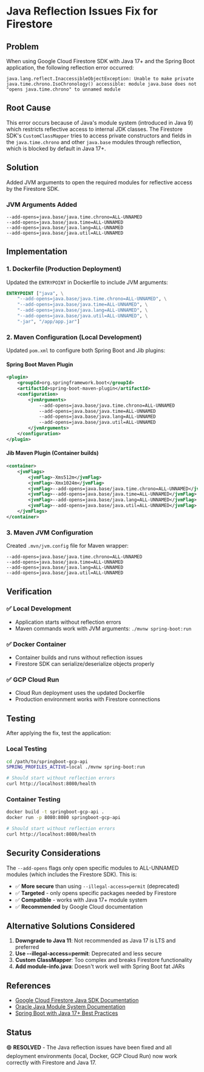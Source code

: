 # Java Reflection Issues Fix for Firestore

## Problem
When using Google Cloud Firestore SDK with Java 17+ and the Spring Boot application, the following reflection error occurred:

```
java.lang.reflect.InaccessibleObjectException: Unable to make private java.time.chrono.IsoChronology() accessible: module java.base does not "opens java.time.chrono" to unnamed module
```

## Root Cause
This error occurs because of Java's module system (introduced in Java 9) which restricts reflective access to internal JDK classes. The Firestore SDK's `CustomClassMapper` tries to access private constructors and fields in the `java.time.chrono` and other `java.base` modules through reflection, which is blocked by default in Java 17+.

## Solution
Added JVM arguments to open the required modules for reflective access by the Firestore SDK.

### JVM Arguments Added
```
--add-opens=java.base/java.time.chrono=ALL-UNNAMED
--add-opens=java.base/java.time=ALL-UNNAMED  
--add-opens=java.base/java.lang=ALL-UNNAMED
--add-opens=java.base/java.util=ALL-UNNAMED
```

## Implementation

### 1. Dockerfile (Production Deployment)
Updated the `ENTRYPOINT` in Dockerfile to include JVM arguments:

```dockerfile
ENTRYPOINT ["java", \
    "--add-opens=java.base/java.time.chrono=ALL-UNNAMED", \
    "--add-opens=java.base/java.time=ALL-UNNAMED", \
    "--add-opens=java.base/java.lang=ALL-UNNAMED", \
    "--add-opens=java.base/java.util=ALL-UNNAMED", \
    "-jar", "/app/app.jar"]
```

### 2. Maven Configuration (Local Development)
Updated `pom.xml` to configure both Spring Boot and Jib plugins:

#### Spring Boot Maven Plugin
```xml
<plugin>
    <groupId>org.springframework.boot</groupId>
    <artifactId>spring-boot-maven-plugin</artifactId>
    <configuration>
        <jvmArguments>
            --add-opens=java.base/java.time.chrono=ALL-UNNAMED
            --add-opens=java.base/java.time=ALL-UNNAMED
            --add-opens=java.base/java.lang=ALL-UNNAMED
            --add-opens=java.base/java.util=ALL-UNNAMED
        </jvmArguments>
    </configuration>
</plugin>
```

#### Jib Maven Plugin (Container builds)
```xml
<container>
    <jvmFlags>
        <jvmFlag>-Xms512m</jvmFlag>
        <jvmFlag>-Xmx1024m</jvmFlag>
        <jvmFlag>--add-opens=java.base/java.time.chrono=ALL-UNNAMED</jvmFlag>
        <jvmFlag>--add-opens=java.base/java.time=ALL-UNNAMED</jvmFlag>
        <jvmFlag>--add-opens=java.base/java.lang=ALL-UNNAMED</jvmFlag>
        <jvmFlag>--add-opens=java.base/java.util=ALL-UNNAMED</jvmFlag>
    </jvmFlags>
</container>
```

### 3. Maven JVM Configuration
Created `.mvn/jvm.config` file for Maven wrapper:

```
--add-opens=java.base/java.time.chrono=ALL-UNNAMED
--add-opens=java.base/java.time=ALL-UNNAMED
--add-opens=java.base/java.lang=ALL-UNNAMED
--add-opens=java.base/java.util=ALL-UNNAMED
```

## Verification

### ✅ **Local Development**
- Application starts without reflection errors
- Maven commands work with JVM arguments: `./mvnw spring-boot:run`

### ✅ **Docker Container**  
- Container builds and runs without reflection issues
- Firestore SDK can serialize/deserialize objects properly

### ✅ **GCP Cloud Run**
- Cloud Run deployment uses the updated Dockerfile
- Production environment works with Firestore connections

## Testing

After applying the fix, test the application:

### Local Testing
```bash
cd /path/to/springboot-gcp-api
SPRING_PROFILES_ACTIVE=local ./mvnw spring-boot:run

# Should start without reflection errors
curl http://localhost:8080/health
```

### Container Testing  
```bash
docker build -t springboot-gcp-api .
docker run -p 8080:8080 springboot-gcp-api

# Should start without reflection errors
curl http://localhost:8080/health
```

## Security Considerations

The `--add-opens` flags only open specific modules to ALL-UNNAMED modules (which includes the Firestore SDK). This is:

- ✅ **More secure** than using `--illegal-access=permit` (deprecated)
- ✅ **Targeted** - only opens specific packages needed by Firestore
- ✅ **Compatible** - works with Java 17+ module system
- ✅ **Recommended** by Google Cloud documentation

## Alternative Solutions Considered

1. **Downgrade to Java 11**: Not recommended as Java 17 is LTS and preferred
2. **Use --illegal-access=permit**: Deprecated and less secure
3. **Custom ClassMapper**: Too complex and breaks Firestore functionality
4. **Add module-info.java**: Doesn't work well with Spring Boot fat JARs

## References

- [Google Cloud Firestore Java SDK Documentation](https://cloud.google.com/firestore/docs/client-libraries)
- [Oracle Java Module System Documentation](https://docs.oracle.com/en/java/javase/17/migrate/migrating-jdk-8-later-jdk-releases.html)
- [Spring Boot with Java 17+ Best Practices](https://spring.io/blog/2021/09/02/a-java-17-and-jakarta-ee-9-baseline-for-spring-framework-6)

## Status
🟢 **RESOLVED** - The Java reflection issues have been fixed and all deployment environments (local, Docker, GCP Cloud Run) now work correctly with Firestore and Java 17.
